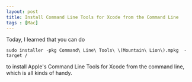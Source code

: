 ```yaml
---
layout: post
title: Install Command Line Tools for Xcode from the Command Line 
tags : [Mac]
---
```

Today, I learned that you can do 

    sudo installer -pkg Command\ Line\ Tools\ \(Mountain\ Lion\).mpkg  -target /

to install Apple's Command Line Tools for Xcode from the command line, which is all kinds of handy. 
